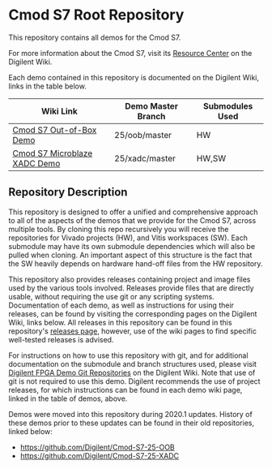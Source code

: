 # Cmod S7 Root Repository

This repository contains all demos for the Cmod S7.

For more information about the Cmod S7, visit its [Resource Center](https://reference.digilentinc.com/reference/programmable-logic/cmod-s7/start) on the Digilent Wiki.

Each demo contained in this repository is documented on the Digilent Wiki, links in the table below.

| Wiki Link | Demo Master Branch | Submodules Used |
|-----------|--------------------|-----------------|
| [Cmod S7 Out-of-Box Demo](https://reference.digilentinc.com/reference/programmable-logic/cmod-s7/demos/oob) | 25/oob/master | HW |
| [Cmod S7 Microblaze XADC Demo](https://reference.digilentinc.com/reference/programmable-logic/cmod-s7/demos/xadc) | 25/xadc/master | HW,SW |

## Repository Description

This repository is designed to offer a unified and comprehensive approach to all of the aspects of the demos that we provide for the Cmod S7, across multiple tools. By cloning this repo recursively you will receive the repositories for Vivado projects (HW), and Vitis workspaces (SW). Each submodule may have its own submodule dependencies which will also be pulled when cloning. An important aspect of this structure is the fact that the SW heavily depends on hardware hand-off files from the HW repository.

This repository also provides releases containing project and image files used by the various tools involved. Releases provide files that are directly usable, without requiring the use git or any scripting systems. Documentation of each demo, as well as instructions for using their releases, can be found by visiting the corresponding pages on the Digilent Wiki, links below. All releases in this repository can be found in this repository's [releases page](https://github.com/Digilent/Cmod-S7/releases), however, use of the wiki pages to find specific well-tested releases is advised.

For instructions on how to use this repository with git, and for additional documentation on the submodule and branch structures used, please visit [Digilent FPGA Demo Git Repositories](https://reference.digilentinc.com/reference/programmable-logic/documents/git) on the Digilent Wiki. Note that use of git is not required to use this demo. Digilent recommends the use of project releases, for which instructions can be found in each demo wiki page, linked in the table of demos, above.

Demos were moved into this repository during 2020.1 updates. History of these demos prior to these updates can be found in their old repositories, linked below:
* https://github.com/Digilent/Cmod-S7-25-OOB
* https://github.com/Digilent/Cmod-S7-25-XADC